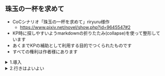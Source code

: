 ## 珠玉の一杯を求めて

- CoCシナリオ「珠玉の一杯を求めて」riryuru様作
  - https://www.pixiv.net/novel/show.php?id=9645547#2
- KP時に探しやすいようmarkdownの折りたたみ(collapse)を使って整形しています
- あくまでKPの補助として利用する目的でつくられたものです
- すべての権利は作者様にあります

<details>
<summary>1.導入</summary>
<p>
ラーメン。<br>
なにはともあれ美味しいラーメンを食べたい！<br>
その為には情報収集！テレビのグルメ番組や情報誌のチェック、SNSの検索もかかせない。<br>
美味しいラーメンの情報をゲットしたら、どんな僻地でも駆け付けてしまう。<br>
珠玉の一杯を求める、そうあなたは『ラーメン狂信者』<br>
略してラー狂といっても過言ではない。<br>
</p>
<p>
そんなあなたが今日向かう先は隣県との県境にある一軒のラーメン屋だ。<br>
日課のネット検索で偶然みつけた『バイカーの旅ブログ』<br>
そこにはこれから向かう『食楽亭』のラーメンの写真が載っていた。<br>
ラーメン屋巡りをライフワークにしてきたあなたは、その写真を見た瞬間「これは…！」と直感した。<br>
これは…もしかしたら長年探し求めてきた珠玉の一杯かもしれない…！！<br>
モニターの向こうから匂いが伝わってきそうだった。<br>
あなたは自分の想像に唾を飲み込む。<br>
こんな写真をみたら、ラーメン狂信者のあなたはじっとしていられない。<br>
ぐる○びや食べ◯グで検索しても食楽亭の情報は載っていなかったが、<br>
幸いなことにブログに住所が載っていた。<br>
確認すると県境の山間地帯、僻地ではあるが三時間も車をとばせば着く場所だ。<br>
あなたは時計を確認する。<br>
今から向かえば夕飯時にちょうどいい。<br>
営業しているかどうかは賭けだが、とにかく一度行ってみよう。
</p>
  
```
 （探索者が複数人で友人関係にある場合、
ここで探索者のうちの一人に友人を誘うRPをしてもらい探索者全員で食楽亭へ向かうこと。
探索者が複数人で他人同士の場合は偶然同じ時刻に食楽亭を訪れることになる）

（→【2.行きはよいよい】へ）
```
</p>
</details>

<details>
<summary>2.行きはよいよい</summary>
<p>
あなたは期待に胸躍らせながら家を飛び出し、今アクセルを踏みしめている。<br>
街から離れいくつかのトンネルを越える。<br>
山間部深く進むにつれ、車が一台また一台と減り今はあなたの車しか走っていない。<br>
数十分前はぽつりぽつりと建っていた民家も見当たらなくなり、周囲は増々緑を濃くしていく。<br>
自分以外誰もいない山道、夜の帳を迎えはじめた紫色の空も相まって心細さを感じなくもないが<br>
それでもこれから出会う一杯を想像すれば、気分が高揚する。<br>
カーナビを確認すると目的の場所まではあと30分程度だ。<br>
あなたはアクセルを踏む足を強めた。<br>

```
（食楽亭に到着するまでの時間で探索者がしたいことがあれば自由にRPしてもらってかまわない。
KPは出せる情報は出し惜しみなくPLに提示すること）
```

### 車中から窓の外を見る、もしくは《目星》をした場合

- 《目星》なしでわかる情報→
  - 窓の外を流れる景観を楽しんでいたあなたは、山間のゆるやかな斜面に一部開けた場所をみつける。
  - 開墾でもしているのだろうか。
  - 距離もあり夕暮れ時なのでシルエットしかわからないが、土の上で作業をしている人影を見つける。
- [ ] 《目星》に成功でわかる情報→
  - 人影は、大きなショベルで土を掘っていた。
  - やがて満足な穴が開いたのか、傍らの土嚢袋から何かを穴の中に埋めはじめた。
  - 白く細い、両先端に膨らみのある何か。それは骨のように見えたかもしれない。
  - 自分の想像におそろしくなったあなたはSANチェック（0/1）

もっとよく見ようとあなたが思った瞬間、視界は樹々に邪魔をされ<br>
その光景はあっという間に後方に遠ざかっていった。<br>

```
（もしPCが車を停めて調べに行った場合、人影は既に居ません。
埋めた跡を掘り返すと無数の骨がでてきます。あきらかに人骨とわかる骨もあります。
（食楽亭で食材となった人の成れの果てです）
SANチェック（1/1d3）
もしここでPCが警察に通報する、食楽亭に行くのをやめる場合はシナリオクリア（→エンディングAへ）となります）
（※スマホを使用する場合は路肩に駐車して調べるか、運転をしていないPCが調べること！）
```

### 食楽亭について調べる場合

- 技能なしでわかる情報→
  - ぐる○びや食べ◯グを検索しても食楽亭の情報はみつからない。
  - ネット検索でひっかかるのは、探索者が
  - 食楽亭を知るきっかけとなった『バイカーの旅ブログ』だけだ。

### 『バイカーの旅ブログ』について調べる場合

- 技能なしでわかる情報→
  - バイクで一人旅を楽しんでいる男性のブログで五年以上前から書かれている。
  - 素晴らしい景色やその土地で食べたものなど写真付きで紹介されている。
  - お店を紹介する時には住所まで記載されていることから、几帳面な人物なのだろうと伺える。
  - ブログの投稿は一週間前、食楽亭のラーメンについて書かれた記事が最新である。
- [ ] 《目星》もしくは《コンピュータ》に成功すると追加情報（追加情報があることはPLに伝えてかまわない）→
  - 過去の記事の中に、ブログ主の顔写真と愛車（バイク）の写真を見つける。
  - ブログ主は四十前後の男性で中肉中背平凡な顔立ちをしているが
  - バイクのほうは大型のアメリカンバイクで赤いボディがかなり目立つ。

### 食楽亭の近隣情報を調べる場合

- 技能なしでわかる情報→
  - 食楽亭は県境の国道沿い、緩やかな山の中腹付近に位置する。
  - 電車やバスは通っていないため車やバイクといった移動手段がないと来店は難しいだろう。
  - 食楽亭の周囲には民家も存在しない。
  - 山では戦前炭鉱が盛んだったらしい。廃坑後は観光名所になっていたが
  - 現在では閉鎖されている。
  - 最近オカルトマニアが注目するスポットだとか。
- [ ] 《オカルト》に成功すると追加情報（追加情報があることはPLに伝えてかまわない）→
  - オカルトマニアが集まる掲示板で、この山が噂になっているのをみつける。
  - 山間部の国道を車で通ったはずの人たちが行方不明になっている、UFOの仕業に違いない！
  - などと眉唾な書き込みで掲示板は盛り上がっていた。

```
（ある程度の情報を伝えることができたら頃合いをみてKPはシナリオを進行させてください
→【3.駐車場】へ）
```
</p>
</details>
